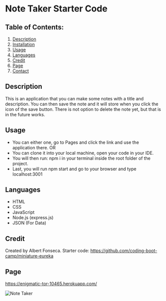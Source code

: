 # Note Taker Starter Code

## Table of Contents:

1. [Description](#description)
2. [Installation](#installation)
3. [Usage](#usage)
4. [Languages](#languages)
5. [Credit](#credit)
6. [Page](#page)
7. [Contact](#contact)

## Description

This is an application that you can make some notes with a title and description. You can then save the note and it will store when you click the icon of the save button. There is not option to delete the note yet, but that is in the future works.

## Usage

- You can either one, go to Pages and click the link and use the application there.
  OR
- You can clone it into your local machine, open your code in your IDE.
- You will then run: npm i in your terminal inside the root folder of the project.
- Last, you will run npm start and go to your browser and type localhost:3001

## Languages

- HTML
- CSS
- JavaScript
- Node.js (express.js)
- JSON (For Data)

## Credit

Created by Albert Fonseca. Starter code: https://github.com/coding-boot-camp/miniature-eureka

## Page

https://enigmatic-tor-10465.herokuapp.com/

![Note Taker](https://user-images.githubusercontent.com/82438047/135561008-5dad1bc9-89d0-4af4-8e3c-7fbdbdfa3e1f.gif)

